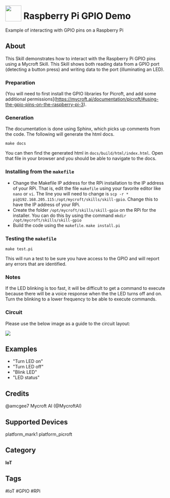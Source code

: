 # <img src='https://rawgithub.com/FortAwesome/Font-Awesome/master/advanced-options/raw-svg/solid/microchip.svg' card_color='#22a7f0' width='50' height='50' style='vertical-align:bottom'/> Raspberry Pi GPIO Demo
Example of interacting with GPIO pins on a Raspberry Pi

## About 
This Skill demonstrates how to interact with the Raspberry Pi GPIO pins using a Mycroft Skill. This Skill shows both reading data from a GPIO port (detecting a button press) and writing data to the port (illuminating an LED). 

### Preparation

(You will need to first install the GPIO libraries for Picroft, and add some additional permissions](https://mycroft.ai/documentation/picroft/#using-the-gpio-pins-on-the-raspberry-pi-3).

### Generation

The documentation is done using Sphinx, which picks up comments from the code.  The following will generate the html docs.

```make docs```

You can then find the generated html in ```docs/build/html/index.html```.  Open that file in your browser and you should be able to navigate to the docs.

### Installing from the `makefile`

* Change the Makefile IP address for the RPi installation to the IP address of your RPi. That is, edit the file `makefile` using your favorite editor like `nano` or `vi`. The line you will need to change is `scp -r * pi@192.168.205.115:/opt/mycroft/skills/skill-gpio`. Change this to have the IP address of your RPi. 
* Create the folder ```/opt/mycroft/skills/skill-gpio``` on the RPi for the installer. You can do this by using the command `mkdir /opt/mycroft/skills/skill-gpio`
* Build the code using the `makefile`.  ```make install.pi```

### Testing the `makefile`

```make test.pi```

This will run a test to be sure you have access to the GPIO and will report any errors that are identified. 

### Notes

If the LED blinking is too fast, it will be difficult to get a command to execute because there will be a voice response when the the LED turns off and on. Turn the blinking to a lower frequency to be able to execute commands. 

### Circuit
Please use the below image as a guide to the circuit layout: 

![](https://github.com/MycroftAI/picroft_example_skill_gpio/blob/master/IMG_20170706_153744.jpg)

## Examples 
* "Turn LED on"
* "Turn LED off"
* "Blink LED"
* "LED status"

## Credits 
@amcgee7
Mycroft AI (@MycroftAI)

## Supported Devices 
platform_mark1 platform_picroft 

## Category
**IoT**

## Tags
#IoT
#GPIO
#RPi

